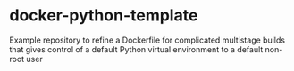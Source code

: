 # docker-python-template
Example repository to refine a Dockerfile for complicated multistage builds that gives control of a default Python virtual environment to a default non-root user
